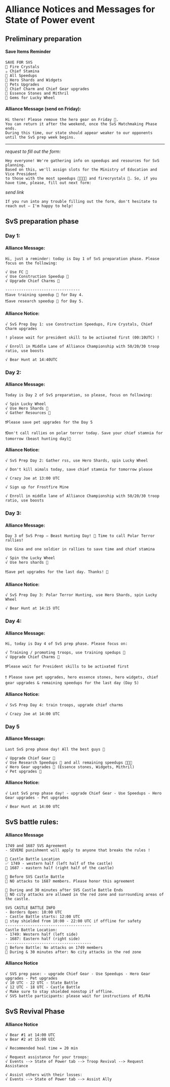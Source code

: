 # Alliance Notices and Messages for State of Power event
## Preliminary preparation 
#### Save Items Reminder
```
SAVE FOR SVS
 Fire Crystals 
☕ Chief Stamina 
 All Speedups 
 Hero Shards and Widgets 
🐾 Pets Upgrades 
🔸 Chief Charm and Chief Gear upgrades 
 Essence Stones and Mithril 
 Gems for Lucky Wheel
```
#### Alliance Message (send on Friday): 
```
Hi there! Please remove the hero gear on Friday 🙏.
You can return it after the weekend, once the SvS Matchmaking Phase ends.
During this time, our state should appear weaker to our opponents until the SvS prep week begins.
```

-------------------------------------
*request to fill out the form:*
```
Hey everyone! We're gathering info on speedups and resources for SvS planning.
Based on this, we'll assign slots for the Ministry of Education and Vice President
to those with the most speedups  and firecrystals . So, if you have time, please, fill out next form:
```
*send link*

```
If you run into any trouble filling out the form, don't hesitate to reach out – I'm happy to help!
```
## SvS preparation phase

### Day 1:
#### Alliance Message: 
```
Hi, just a reminder: today is Day 1 of SvS preparation phase. Please focus on the following:

√ Use FC 
√ Use Construction Speedup 
√ Upgrade Chief Charms 🔸

‐--------------------------------
❗Save training speedup  for Day 4.
❗Save research speedup  for Day 5.
```
#### Alliance Notice: 
```
√ SvS Prep Day 1: use Construction Speedups, Fire Crystals, Chief Charm upgrades 

! please wait for president skill to be activated first (00:10UTC) ! 

√ Enroll in Middle Lane of Alliance Championship with 50/20/30 troop ratio, use boosts

√ Bear Hunt at 14:40UTC 
```

### Day 2:
#### Alliance Message: 
```
Today is Day 2 of SvS preparation, so please, focus on following:

√ Spin Lucky Wheel 
√ Use Hero Shards 
√ Gather Resources 🍖

❗Please save pet upgrades for the Day 5

❗Don't call rallies on polar terror today. Save your chief stamnia for tomorrow (beast hunting day)🙏
```

#### Alliance Notice: 
```
√ SvS Prep Day 2: Gather rss, use Hero Shards, spin Lucky Wheel 

√ Don't kill aimals today, save chief stamnia for tomorrow please 

√ Crazy Joe at 13:00 UTC 

√ Sign up for Frostfire Mine 

√ Enroll in middle lane of Alliance Championship with 50/20/30 troop ratio, use boosts 
```

### Day 3:
#### Alliance Message: 
```
Day 3 of SvS Prep – Beast Hunting Day! 🐺 Time to call Polar Terror rallies!

Use Gina and one soldier in rallies to save time and chief stamina

√ Spin the Lucky Wheel
√ Use hero shards 

❗Save pet upgrades for the last day. Thanks! 💜
```
#### Alliance Notice: 
```
√ SvS Prep Day 3: Polar Terror Hunting, use Hero Shards, spin Lucky Wheel

√ Bear Hunt at 14:15 UTC
```

### Day 4:
#### Alliance Message: 
```
Hi, today is Day 4 of SvS prep phase. Please focus on:

√ Training / promoting troops, use training spedups 
√ Upgrade Chief Charms 🔸

❗Please wait for President skills to be activated first

❗ Please save pet upgrades, hero essence stones, hero widgets, chief gear upgrades & remaining speedups for the last day (Day 5)
```
#### Alliance Notice: 
```
√ SvS Prep Day 4: train troops, upgrade chief charms 

√ Crazy Joe at 14:00 UTC 
```

### Day 5
#### Alliance Message:
```
Last SvS prep phase day! All the best guys 🎉

√ Upgrade Chief Gear 🎩 
√ Use Research Speedups  and all remaining speedups 
√ Hero Gear upgrades  (Essence stones, Widgets, Mithril)
√ Pet upgrades 🐾
```
#### Alliance Notice: 
```
√ Last SvS prep phase day! - upgrade Chief Gear - Use Speedups - Hero Gear upgrades - Pet upgrades

√ Bear Hunt at 14:00 UTC 
```

## SvS battle rules:
#### Alliance Message
```
1749 and 1687 SVS Agreement
- SEVERE punishment will apply to anyone that breaks the rules !

🌟 Castle Battle Location
✅ 1749 - western half (left half of the castle)
🚫 1687 - eastern half (right half of the castle)

🌟 Before SVS Castle Battle
🚫 NO attacks to 1687 members. Please honor this agreement 

🌟 During and 30 minutes after SVS Castle Battle Ends
🚫 NO city attacks are allowed in the red zone and surrounding areas of the castle.
```
```
SVS CASTLE BATTLE INFO
- Borders Open: 10:00 UTC 
- Castle Battle starts: 12:00 UTC  
🔰 stay shielded from 10:00 - 22:00 UTC if offline for safety 
--------------------------------------
Castle Battle Location:  
- 1749: Western half (left side)
- 1687: Eastern half (right side)
--------------------------------------
🚫 Before Battle: No attacks on 1749 members 
🚫 During & 30 minutes after: No city attacks in the red zone
```

#### Alliance Notice
```
√ SVS prep pase: - upgrade Chief Gear - Use Speedups - Hero Gear upgrades - Pet upgrades 
√ 10 UTC - 22 UTC - State Battle 
√ 12 UTC - 18 UTC - Castle Battle
√ Make sure to stay shielded nonstop if offline. 
√ SVS battle participants: please wait for instructions of R5/R4 
```
## SvS Revival Phase
#### Alliance Notice
```
√ Bear #1 at 14:00 UTC
v Bear #2 at 15:00 UIC

√ Recommended heal time = 20 min

√ Request assistance for your troops:
√ Events --> State of Power tab --> Troop Revival --> Request Assistance 

√ Assist others with their losses:
√ Events --> State of Power tab --> Assist Ally
```
